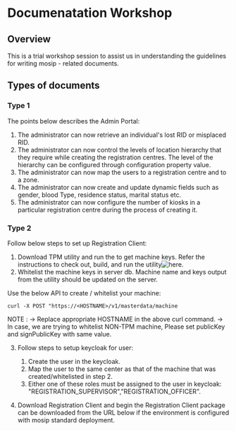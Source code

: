# Documenatation Workshop 

## Overview
This is a trial workshop session to assist us in understanding the guidelines for writing mosip - related documents.

## Types of documents

### Type 1
The points below describes the Admin Portal:
    
 1. The administrator can now retrieve an individual's lost RID or misplaced RID. 
 2. The administrator can now control the levels of location hierarchy that they require while creating the registration centres. The level of the hierarchy can be configured through configuration property value.
 3. The administrator can now map the users to a registration centre and to a zone.
 4. The administrator can now create and update dynamic fields such as gender, blood Type, residence status, marital status etc. 
 5. The administrator can now configure the number of kiosks in a particular registration centre during the process of creating it.

### Type 2 
Follow below steps to set up Registration Client: 
    
 1. Download TPM utility and run the to get machine keys. Refer the instructions to check out, build, and run the utility![here]().
 2. Whitelist the machine keys in server db. Machine name and keys output from the utility should be updated on the server.

  Use the below API to create / whitelist your machine:
    
   ```
   curl -X POST "https://<HOSTNAME>/v1/masterdata/machine
   ``` 
    
  NOTE : 
     -> Replace appropriate HOSTNAME in the above curl command.
     -> In case, we are trying to whitelist NON-TPM machine, Please set publicKey and signPublicKey with same value.

 3. Follow steps to setup keycloak for user:
    1. Create the user in the keycloak.
    2. Map the user to the same center as that of the machine that was created/whitelisted in step 2.
    3. Either one of these roles must be assigned to the user in keycloak: "REGISTRATION_SUPERVISOR","REGISTRATION_OFFICER".
    
 4. Download Registration Client and begin the Registration Client package can be downloaded from the URL below if the environment is configured with mosip standard deployment.
    
